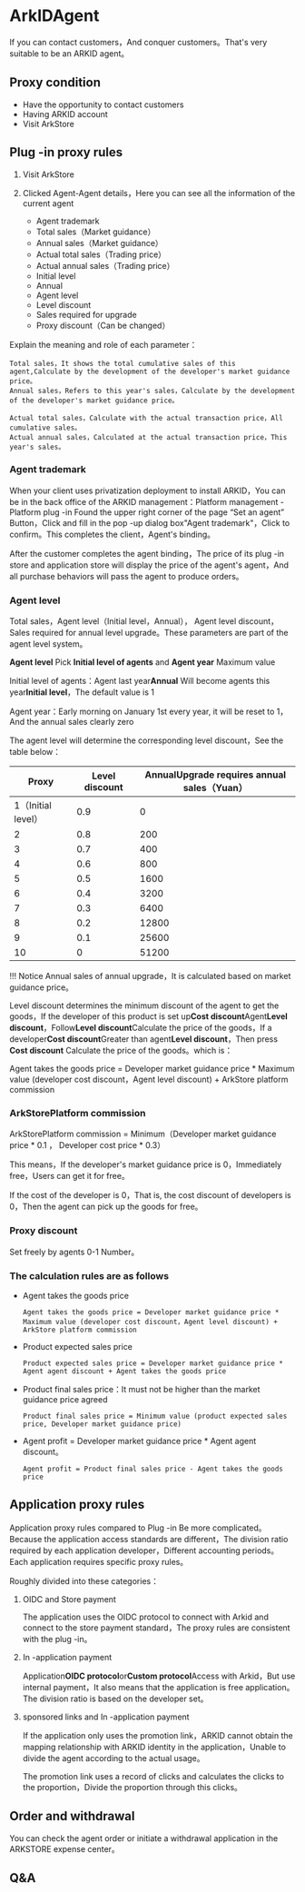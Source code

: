 # ArkIDAgent

If you can contact customers，And conquer customers。That's very suitable to be an ARKID agent。

## Proxy condition

* Have the opportunity to contact customers
* Having ARKID account
* Visit ArkStore

## Plug -in proxy rules

1. Visit ArkStore
2. Clicked Agent-Agent details，Here you can see all the information of the current agent

    * Agent trademark
    * Total sales（Market guidance）
    * Annual sales（Market guidance）
    * Actual total sales（Trading price）
    * Actual annual sales（Trading price）
    * Initial level
    * Annual
    * Agent level
    * Level discount
    * Sales required for upgrade
    * Proxy discount（Can be changed）

Explain the meaning and role of each parameter：

```
Total sales，It shows the total cumulative sales of this agent,Calculate by the development of the developer's market guidance price。
Annual sales，Refers to this year's sales，Calculate by the development of the developer's market guidance price。

Actual total sales，Calculate with the actual transaction price，All cumulative sales。
Actual annual sales，Calculated at the actual transaction price，This year's sales。
```

### Agent trademark

When your client uses privatization deployment to install ARKID，You can be in the back office of the ARKID management：Platform management - Platform plug -in Found the upper right corner of the page “Set an agent” Button，Click and fill in the pop -up dialog box"Agent trademark"，Click to confirm。This completes the client，Agent's binding。

After the customer completes the agent binding，The price of its plug -in store and application store will display the price of the agent's agent，And all purchase behaviors will pass the agent to produce orders。

### Agent level

Total sales，Agent level（Initial level，Annual）， Agent level discount，Sales required for annual level upgrade。These parameters are part of the agent level system。

**Agent level** Pick **Initial level of agents** and **Agent year** Maximum value

Initial level of agents：Agent last year**Annual** Will become agents this year**Initial level**，The default value is 1

Agent year：Early morning on January 1st every year, it will be reset to 1，And the annual sales clearly zero

The agent level will determine the corresponding level discount，See the table below：

| Proxy | Level discount | **Annual**Upgrade requires annual sales（Yuan） |
|--------|---------|----------|
| 1（Initial level）| 0.9 |  0       |
| 2 | 0.8 | 200 |
| 3 | 0.7 | 400 |
| 4 | 0.6 | 800 |
| 5 | 0.5 | 1600 |
| 6 | 0.4 | 3200 |
| 7 | 0.3 | 6400 |
| 8 | 0.2 | 12800 |
| 9 | 0.1 | 25600 |
| 10 | 0 | 51200 |

!!! Notice
    Annual sales of annual upgrade，It is calculated based on market guidance price。

Level discount determines the minimum discount of the agent to get the goods，If the developer of this product is set up**Cost discount**Agent**Level discount**，Follow**Level discount**Calculate the price of the goods，If a developer**Cost discount**Greater than agent**Level discount**，Then press **Cost discount** Calculate the price of the goods。which is：

Agent takes the goods price = Developer market guidance price * Maximum value (developer cost discount，Agent level discount) + ArkStore platform commission

### ArkStorePlatform commission

ArkStorePlatform commission = Minimum（Developer market guidance price * 0.1 ， Developer cost price * 0.3）

This means，If the developer's market guidance price is 0，Immediately free，Users can get it for free。

If the cost of the developer is 0，That is, the cost discount of developers is 0，Then the agent can pick up the goods for free。

### Proxy discount

Set freely by agents 0-1 Number。

### The calculation rules are as follows

* Agent takes the goods price

    ```Agent takes the goods price = Developer market guidance price * Maximum value (developer cost discount，Agent level discount) + ArkStore platform commission```

* Product expected sales price

    ```Product expected sales price = Developer market guidance price * Agent agent discount + Agent takes the goods price```

* Product final sales price：It must not be higher than the market guidance price agreed

    ```Product final sales price = Minimum value (product expected sales price, Developer market guidance price)```

* Agent profit = Developer market guidance price * Agent agent discount。

    ```Agent profit = Product final sales price - Agent takes the goods price```
    

## Application proxy rules

Application proxy rules compared to Plug -in Be more complicated。Because the application access standards are different，The division ratio required by each application developer，Different accounting periods。Each application requires specific proxy rules。

Roughly divided into these categories：

1. OIDC and Store payment

    The application uses the OIDC protocol to connect with Arkid and connect to the store payment standard，The proxy rules are consistent with the plug -in。

2. In -application payment

    Application**OIDC protocol**or**Custom protocol**Access with Arkid，But use internal payment，It also means that the application is free application。The division ratio is based on the developer set。

3. sponsored links and In -application payment

    If the application only uses the promotion link，ARKID cannot obtain the mapping relationship with ARKID identity in the application，Unable to divide the agent according to the actual usage。
    
    The promotion link uses a record of clicks and calculates the clicks to the proportion，Divide the proportion through this clicks。

## Order and withdrawal

You can check the agent order or initiate a withdrawal application in the ARKSTORE expense center。

## Q&A
